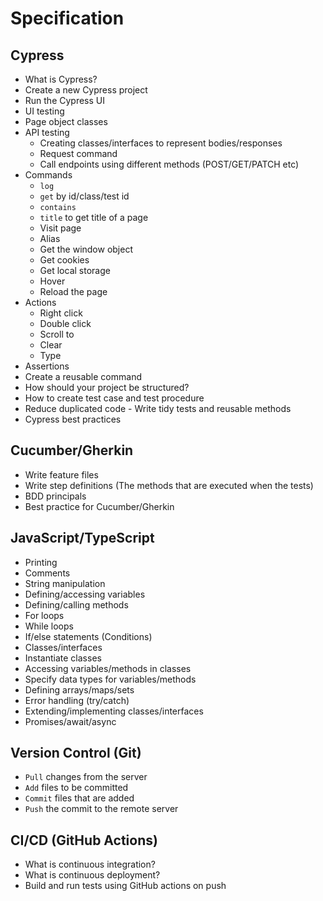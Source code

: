 # Specification

## Cypress
* What is Cypress?
* Create a new Cypress project
* Run the Cypress UI 
* UI testing
* Page object classes
* API testing
  * Creating classes/interfaces to represent bodies/responses 
  * Request command 
  * Call endpoints using different methods (POST/GET/PATCH etc)
* Commands
  * `log`
  * `get` by id/class/test id
  * `contains`
  * `title` to get title of a page
  * Visit page
  * Alias 
  * Get the window object
  * Get cookies
  * Get local storage
  * Hover
  * Reload the page
* Actions
  * Right click
  * Double click
  * Scroll to
  * Clear
  * Type 
* Assertions
* Create a reusable command
* How should your project be structured? 
* How to create test case and test procedure
* Reduce duplicated code - Write tidy tests and reusable methods
* Cypress best practices

## Cucumber/Gherkin
* Write feature files 
* Write step definitions (The methods that are executed when the tests)
* BDD principals
* Best practice for Cucumber/Gherkin

## JavaScript/TypeScript
* Printing
* Comments
* String manipulation 
* Defining/accessing variables
* Defining/calling methods
* For loops
* While loops
* If/else statements (Conditions)
* Classes/interfaces
* Instantiate classes 
* Accessing variables/methods in classes
* Specify data types for variables/methods
* Defining arrays/maps/sets
* Error handling (try/catch) 
* Extending/implementing classes/interfaces
* Promises/await/async

## Version Control (Git)
* `Pull` changes from the server
* `Add` files to be committed
* `Commit` files that are added
* `Push` the commit to the remote server

## CI/CD (GitHub Actions)
* What is continuous integration?
* What is continuous deployment? 
* Build and run tests using GitHub actions on push